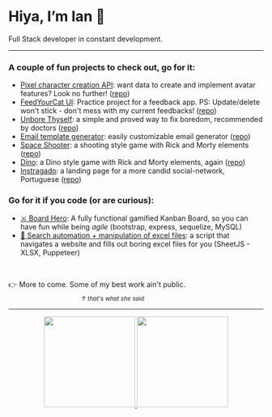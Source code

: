 # Hiya, I’m Ian 👋
Full Stack developer in constant development.

<hr>

<h3>A couple of fun projects to check out, go for it:</h3>

- <a href="https://character-creation-api.herokuapp.com/" target="_blank">Pixel character creation API</a>: want data to create and implement avatar features? Look no further! (<a href="https://github.com/ianisout/character-creation-api" target="_blank">repo</a>)
- <a href="https://feedyourcat-ui.netlify.app/" target="_blank"> FeedYourCat UI</a>: Practice project for a feedback app. PS: Update/delete won't stick - don't mess with my current feedbacks! (<a href="https://github.com/ianisout/feedback-app" target="_blank">repo</a>)
- <a href="https://unbore-thyself.herokuapp.com/" target="_blank">Unbore Thyself</a>: a simple and proved way to fix boredom, recommended by doctors (<a href="https://github.com/ianisout/unbore-thyself" target="_blank">repo</a>)
- <a href="https://ianisout.github.io/email-template-generator/" target="_blank">Email template generator</a>: easily customizable email generator (<a href="https://github.com/ianisout/email-template-generator" target="_blank">repo</a>)
- <a href="https://ianisout.github.io/spaceshooter-project/" target="_blank">Space Shooter</a>: a shooting style game with Rick and Morty elements (<a href="https://github.com/ianisout/spaceshooter-project" target="_blank">repo</a>)
- <a href="https://ianisout.github.io/dino-game-rick/" target="_blank">Dino</a>: a Dino style game with Rick and Morty elements, again (<a href="https://github.com/ianisout/dino-game-rick">repo</a>)
- <a href="https://ianisout.github.io/instragado/" target="_blank">Instragado</a>: a landing page for a more candid social-network, Portuguese (<a href="https://github.com/ianisout/instragado" target="_blank">repo</a>)


### Go for it if you code (or are curious):
- <a href="https://github.com/ianisout/BoardHero" target="_blank">⚔ Board Hero</a>: A fully functional gamified Kanban Board, so you can have fun while being _agile_ (bootstrap, express, sequelize, MySQL)
- <a href="https://github.com/ianisout/search-automation-xlsx" target="_blank"/>🤖 Search automation + manipulation of excel files</a>: a script that navigates a website and fills out boring excel files for you (SheetJS - XLSX, Puppeteer)
<br>

👉 More to come. Some of my best work ain't public.<br>
⠀⠀⠀⠀⠀⠀⠀⠀⠀⠀⠀⠀⠀⠀<sub><i>↑ that's what she said</i></sub>
<br>

<hr>

<div align="center">
  <a href="https://github.com/ianisout">
  <img height="180em" src="https://github-readme-stats.vercel.app/api?username=ianisout&show_icons=true&theme=github_dark&include_all_commits=true"/>
  <img height="180em" src="https://github-readme-stats.vercel.app/api/top-langs/?username=ianisout&layout=compact&langs_count=7&theme=github_dark"/>
</div>
